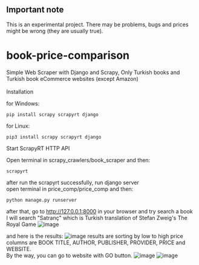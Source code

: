 <br/>
<h2>Important note</h2>
This is an experimental project. There may be problems, bugs and prices might be wrong (they are usually true).
<h1> book-price-comparison </h1>
Simple Web Scraper with Django and Scrapy,
Only Turkish books and Turkish book eCommerce websites  (except Amazon)
<br/>
<br/>
Installation

for Windows:
```
pip install scrapy scrapyrt django 
```
for Linux:
```
pip3 install scrapy scrapyrt django 
```

Start ScrapyRT HTTP API

Open terminal in scrapy_crawlers/book_scraper and then:
```
scrapyrt
```

after run the scrapyrt successfully, run django server
<br/>
open terminal in price_comp/price_comp and then:
```
python manage.py runserver
```

after that, go to http://127.0.0.1:8000 in your browser and try search a book
<br/>
I will search "Satranç" which is Turkish translation of Stefan Zweig's The Royal Game
![image](https://user-images.githubusercontent.com/103560387/209805326-59c14eb5-8dd2-462b-a5dc-6fd1079b3b62.png)

and here is the results:
![image](https://user-images.githubusercontent.com/103560387/209805512-31cdc21c-3f27-45d0-8234-51f070ce77a3.png)
results are sorting by low to high price
<br/>
columns are BOOK TITLE, AUTHOR, PUBLISHER, PROVIDER, PRICE and	WEBSITE.
<br/>
By the way, you can go to website with GO button.
![image](https://user-images.githubusercontent.com/103560387/209805903-74d45319-b1ab-4f43-a513-589a9670e433.png)
![image](https://user-images.githubusercontent.com/103560387/209805934-6e46a2f3-fd74-4dd3-b24f-a983fb48db7f.png)






